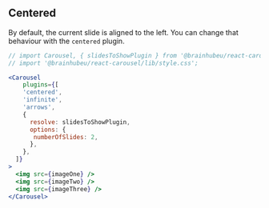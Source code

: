 ## Centered
By default, the current slide is aligned to the left. You can change that behaviour with the `centered` plugin.
```jsx render
// import Carousel, { slidesToShowPlugin } from '@brainhubeu/react-carousel';
// import '@brainhubeu/react-carousel/lib/style.css';

<Carousel
    plugins={[
    'centered',
    'infinite',
    'arrows',
    {
      resolve: slidesToShowPlugin,
      options: {
       numberOfSlides: 2,
      },
    },
  ]}   
>
  <img src={imageOne} />
  <img src={imageTwo} />
  <img src={imageThree} />
</Carousel>
```
